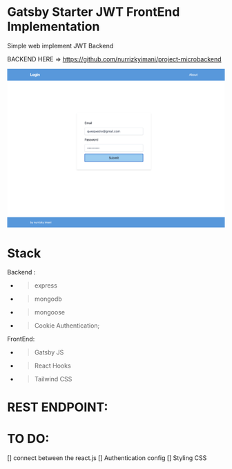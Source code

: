 # Gatsby Starter JWT FrontEnd Implementation

Simple web implement JWT Backend 

BACKEND HERE => https://github.com/nurrizkyimani/project-microbackend

<p align="center">
 <img src="https://github.com/nurrizkyimani/project-microbackend-frontend/blob/master/ss_shot.png">
</p>

# Stack
Backend : 
- > express
- > mongodb
- > mongoose
- > Cookie Authentication; 

FrontEnd: 
- > Gatsby JS
- > React Hooks
- > Tailwind CSS


# REST ENDPOINT:



# TO DO:
 [] connect between the react.js
 [] Authentication config
 [] Styling CSS
 
